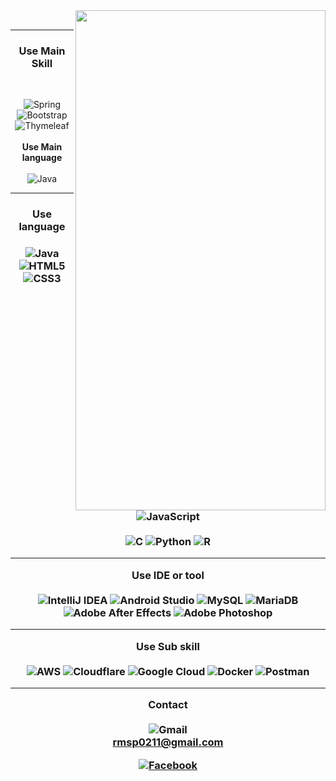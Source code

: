 

<a href="https://github.com/KimHakSeong1203/KimHakSeong1203">
  <img align="right" width="400" height="800" src="https://github-readme-stats.vercel.app/api/top-langs/?username=KimHakSeong1203&hide=l&title_color=FAEA88&text_color=CCC&icon_color=A9FF3F&bg_color=000000" /></a>
 
<a href="https://github.com/KimHakSeong1203/KimHakSeong1203">
</a>
 <br>
  
<hr color="blue">

<div align=center>
  
<h3><b>Use Main Skill</b></h3>
<br>
  
![Spring](https://img.shields.io/badge/spring-%236DB33F.svg?style=for-the-badge&logo=spring&logoColor=white)
![Bootstrap](https://img.shields.io/badge/bootstrap-%23563D7C.svg?style=for-the-badge&logo=bootstrap&logoColor=white)
![Thymeleaf](https://img.shields.io/badge/Thymeleaf-%23005C0F.svg?style=for-the-badge&logo=Thymeleaf&logoColor=white)
<br><br>
<b>Use Main language</b> <br> <br>
![Java](https://img.shields.io/badge/java-%23ED8B00.svg?style=for-the-badge&logo=java&logoColor=white)

</div>
  
<hr>

<div align=center>

  
<h3><b>Use language</b><h3> 
  
![Java](https://img.shields.io/badge/java-%23ED8B00.svg?style=for-the-badge&logo=java&logoColor=white)
![HTML5](https://img.shields.io/badge/html5-%23E34F26.svg?style=for-the-badge&logo=html5&logoColor=white)
![CSS3](https://img.shields.io/badge/css3-%231572B6.svg?style=for-the-badge&logo=css3&logoColor=white)
![JavaScript](https://img.shields.io/badge/javascript-%23323330.svg?style=for-the-badge&logo=javascript&logoColor=%23F7DF1E)
<br><br>
![C](https://img.shields.io/badge/c-%2300599C.svg?style=for-the-badge&logo=c&logoColor=white)
![Python](https://img.shields.io/badge/python-3670A0?style=for-the-badge&logo=python&logoColor=ffdd54)
![R](https://img.shields.io/badge/r-%23276DC3.svg?style=for-the-badge&logo=r&logoColor=white)

<hr>


<b>Use IDE or tool</b> <br> <br>
![IntelliJ IDEA](https://img.shields.io/badge/IntelliJIDEA-000000.svg?style=for-the-badge&logo=intellij-idea&logoColor=white)
![Android Studio](https://img.shields.io/badge/Android%20Studio-3DDC84.svg?style=for-the-badge&logo=android-studio&logoColor=white)
![MySQL](https://img.shields.io/badge/mysql-%2300f.svg?style=for-the-badge&logo=mysql&logoColor=white)
![MariaDB](https://img.shields.io/badge/MariaDB-003545?style=for-the-badge&logo=mariadb&logoColor=white)
<br>
![Adobe After Effects](https://img.shields.io/badge/Adobe%20After%20Effects-9999FF.svg?style=for-the-badge&logo=Adobe%20After%20Effects&logoColor=white)
![Adobe Photoshop](https://img.shields.io/badge/adobephotoshop-%2331A8FF.svg?style=for-the-badge&logo=adobephotoshop&logoColor=white)

<hr>


<b>Use Sub skill</b> <br> <br>
![AWS](https://img.shields.io/badge/AWS-%23FF9900.svg?style=for-the-badge&logo=amazon-aws&logoColor=white)
![Cloudflare](https://img.shields.io/badge/Cloudflare-F38020?style=for-the-badge&logo=Cloudflare&logoColor=white)
![Google Cloud](https://img.shields.io/badge/GoogleCloud-%234285F4.svg?style=for-the-badge&logo=google-cloud&logoColor=white)
![Docker](https://img.shields.io/badge/docker-%230db7ed.svg?style=for-the-badge&logo=docker&logoColor=white)
![Postman](https://img.shields.io/badge/Postman-FF6C37?style=for-the-badge&logo=postman&logoColor=white)
<hr>

 <b>Contact</b> <br> <br>
![Gmail](https://img.shields.io/badge/Gmail-D14836?style=for-the-badge&logo=gmail&logoColor=white) <br>
  <b>rmsp0211@gmail.com</b>

[![Facebook](https://img.shields.io/badge/Facebook-%231877F2.svg?style=for-the-badge&logo=Facebook&logoColor=white)](https://www.facebook.com/KimHakSeong1203/) <br>
</div>
